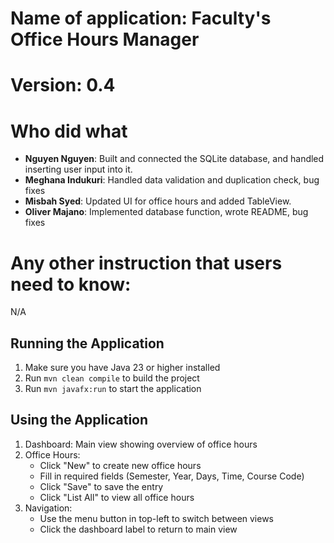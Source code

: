 # Name of application: Faculty's Office Hours Manager

# Version: 0.4

# Who did what

- **Nguyen Nguyen**: Built and connected the SQLite database, and handled inserting user input into it.
- **Meghana Indukuri**: Handled data validation and duplication check, bug fixes
- **Misbah Syed**: Updated UI for office hours and added TableView.
- **Oliver Majano**: Implemented database function, wrote README, bug fixes

# Any other instruction that users need to know:

N/A

## Running the Application

1. Make sure you have Java 23 or higher installed
2. Run `mvn clean compile` to build the project
3. Run `mvn javafx:run` to start the application

## Using the Application

1. Dashboard: Main view showing overview of office hours
2. Office Hours:
   - Click "New" to create new office hours
   - Fill in required fields (Semester, Year, Days, Time, Course Code)
   - Click "Save" to save the entry
   - Click "List All" to view all office hours
3. Navigation:
   - Use the menu button in top-left to switch between views
   - Click the dashboard label to return to main view

